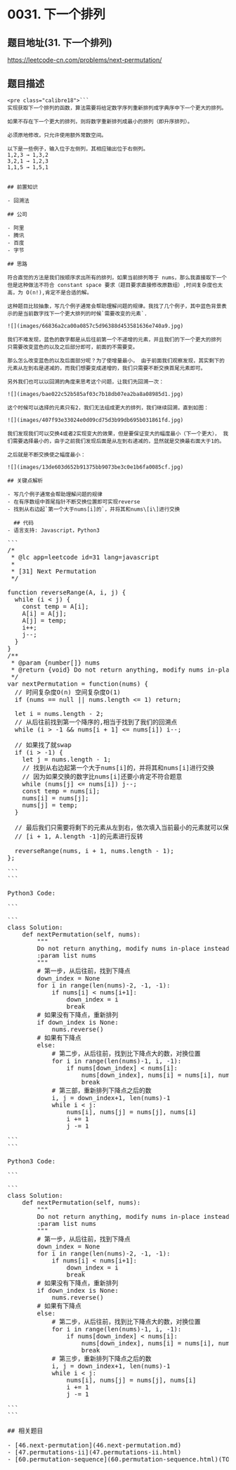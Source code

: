 # 0031. 下一个排列

## 题目地址(31. 下一个排列)

<https://leetcode-cn.com/problems/next-permutation/>

## 题目描述

```
<pre class="calibre18">```
实现获取下一个排列的函数，算法需要将给定数字序列重新排列成字典序中下一个更大的排列。

如果不存在下一个更大的排列，则将数字重新排列成最小的排列（即升序排列）。

必须原地修改，只允许使用额外常数空间。

以下是一些例子，输入位于左侧列，其相应输出位于右侧列。
1,2,3 → 1,3,2
3,2,1 → 1,2,3
1,1,5 → 1,5,1

```
```

## 前置知识

- 回溯法

## 公司

- 阿里
- 腾讯
- 百度
- 字节

## 思路

符合直觉的方法是我们按顺序求出所有的排列，如果当前排列等于 nums，那么我直接取下一个 但是这种做法不符合 constant space 要求（题目要求直接修改原数组）,时间复杂度也太高，为 O(n!),肯定不是合适的解。

这种题目比较抽象，写几个例子通常会帮助理解问题的规律。我找了几个例子，其中蓝色背景表示的是当前数字找下一个更大排列的时候`需要改变的元素`.

![](images/66836a2ca00a0857c5d96388d453581636e740a9.jpg)

我们不难发现，蓝色的数字都是从后往前第一个不递增的元素，并且我们的下一个更大的排列 只需要改变蓝色的以及之后部分即可，前面的不需要变。

那么怎么改变蓝色的以及后面部分呢？为了使增量最小， 由于前面我们观察发现，其实剩下的元素从左到右是递减的，而我们想要变成递增的，我们只需要不断交换首尾元素即可。

另外我们也可以以回溯的角度来思考这个问题，让我们先回溯一次：

![](images/bae022c52b585af03c7b18db07ea2ba8a08985d1.jpg)

这个时候可以选择的元素只有2，我们无法组成更大的排列，我们继续回溯，直到如图：

![](images/407f93e33024e0d09cd75d3b99db695b031861fd.jpg)

我们发现我们可以交换4或者2实现变大的效果，但是要保证变大的幅度最小（下一个更大）， 我们需要选择最小的，由于之前我们发现后面是从左到右递减的，显然就是交换最右面大于1的。

之后就是不断交换使之幅度最小：

![](images/13de603d652b91375bb9073be3c0e1b6fa0085cf.jpg)

## 关键点解析

- 写几个例子通常会帮助理解问题的规律
- 在有序数组中首尾指针不断交换位置即可实现reverse
- 找到从右边起`第一个大于nums[i]的`，并将其和nums\[i\]进行交换
  
  ## 代码
- 语言支持: Javascript，Python3

```
<pre class="calibre18">```
<span class="hljs-title">/*
 * @lc app=leetcode id=31 lang=javascript
 *
 * [31] Next Permutation
 */</span>

<span class="hljs-function"><span class="hljs-keyword">function</span> <span class="hljs-title">reverseRange</span>(<span class="hljs-params">A, i, j</span>) </span>{
  <span class="hljs-keyword">while</span> (i < j) {
    <span class="hljs-keyword">const</span> temp = A[i];
    A[i] = A[j];
    A[j] = temp;
    i++;
    j--;
  }
}
<span class="hljs-title">/**
 * @param {number[]} nums
 * @return {void} Do not return anything, modify nums in-place instead.
 */</span>
<span class="hljs-keyword">var</span> nextPermutation = <span class="hljs-function"><span class="hljs-keyword">function</span>(<span class="hljs-params">nums</span>) </span>{
  <span class="hljs-title">// 时间复杂度O(n) 空间复杂度O(1)</span>
  <span class="hljs-keyword">if</span> (nums == <span class="hljs-params">null</span> || nums.length <= <span class="hljs-params">1</span>) <span class="hljs-keyword">return</span>;

  <span class="hljs-keyword">let</span> i = nums.length - <span class="hljs-params">2</span>;
  <span class="hljs-title">// 从后往前找到第一个降序的,相当于找到了我们的回溯点</span>
  <span class="hljs-keyword">while</span> (i > <span class="hljs-params">-1</span> && nums[i + <span class="hljs-params">1</span>] <= nums[i]) i--;

  <span class="hljs-title">// 如果找了就swap</span>
  <span class="hljs-keyword">if</span> (i > <span class="hljs-params">-1</span>) {
    <span class="hljs-keyword">let</span> j = nums.length - <span class="hljs-params">1</span>;
    <span class="hljs-title">// 找到从右边起第一个大于nums[i]的，并将其和nums[i]进行交换</span>
    <span class="hljs-title">// 因为如果交换的数字比nums[i]还要小肯定不符合题意</span>
    <span class="hljs-keyword">while</span> (nums[j] <= nums[i]) j--;
    <span class="hljs-keyword">const</span> temp = nums[i];
    nums[i] = nums[j];
    nums[j] = temp;
  }

  <span class="hljs-title">// 最后我们只需要将剩下的元素从左到右，依次填入当前最小的元素就可以保证是大于当前排列的最小值了</span>
  <span class="hljs-title">// [i + 1, A.length -1]的元素进行反转</span>

  reverseRange(nums, i + <span class="hljs-params">1</span>, nums.length - <span class="hljs-params">1</span>);
};

```
```

Python3 Code:

```
<pre class="calibre18">```
<span class="hljs-class"><span class="hljs-keyword">class</span> <span class="hljs-title">Solution</span>:</span>
    <span class="hljs-function"><span class="hljs-keyword">def</span> <span class="hljs-title">nextPermutation</span><span class="hljs-params">(self, nums)</span>:</span>
        <span class="hljs-string">"""
        Do not return anything, modify nums in-place instead.
        :param list nums
        """</span>
        <span class="hljs-title"># 第一步，从后往前，找到下降点</span>
        down_index = <span class="hljs-keyword">None</span>
        <span class="hljs-keyword">for</span> i <span class="hljs-keyword">in</span> range(len(nums)<span class="hljs-params">-2</span>, <span class="hljs-params">-1</span>, <span class="hljs-params">-1</span>):
            <span class="hljs-keyword">if</span> nums[i] < nums[i+<span class="hljs-params">1</span>]:
                down_index = i
                <span class="hljs-keyword">break</span>
        <span class="hljs-title"># 如果没有下降点，重新排列</span>
        <span class="hljs-keyword">if</span> down_index <span class="hljs-keyword">is</span> <span class="hljs-keyword">None</span>:
            nums.reverse()
        <span class="hljs-title"># 如果有下降点</span>
        <span class="hljs-keyword">else</span>:
            <span class="hljs-title"># 第二步，从后往前，找到比下降点大的数，对换位置</span>
            <span class="hljs-keyword">for</span> i <span class="hljs-keyword">in</span> range(len(nums)<span class="hljs-params">-1</span>, i, <span class="hljs-params">-1</span>):
                <span class="hljs-keyword">if</span> nums[down_index] < nums[i]:
                    nums[down_index], nums[i] = nums[i], nums[down_index]
                    <span class="hljs-keyword">break</span>
            <span class="hljs-title"># 第三部，重新排列下降点之后的数</span>
            i, j = down_index+<span class="hljs-params">1</span>, len(nums)<span class="hljs-params">-1</span>
            <span class="hljs-keyword">while</span> i < j:
                nums[i], nums[j] = nums[j], nums[i]
                i += <span class="hljs-params">1</span>
                j -= <span class="hljs-params">1</span>

```
```

Python3 Code:

```
<pre class="calibre18">```
<span class="hljs-class"><span class="hljs-keyword">class</span> <span class="hljs-title">Solution</span>:</span>
    <span class="hljs-function"><span class="hljs-keyword">def</span> <span class="hljs-title">nextPermutation</span><span class="hljs-params">(self, nums)</span>:</span>
        <span class="hljs-string">"""
        Do not return anything, modify nums in-place instead.
        :param list nums
        """</span>
        <span class="hljs-title"># 第一步，从后往前，找到下降点</span>
        down_index = <span class="hljs-keyword">None</span>
        <span class="hljs-keyword">for</span> i <span class="hljs-keyword">in</span> range(len(nums)<span class="hljs-params">-2</span>, <span class="hljs-params">-1</span>, <span class="hljs-params">-1</span>):
            <span class="hljs-keyword">if</span> nums[i] < nums[i+<span class="hljs-params">1</span>]:
                down_index = i
                <span class="hljs-keyword">break</span>
        <span class="hljs-title"># 如果没有下降点，重新排列</span>
        <span class="hljs-keyword">if</span> down_index <span class="hljs-keyword">is</span> <span class="hljs-keyword">None</span>:
            nums.reverse()
        <span class="hljs-title"># 如果有下降点</span>
        <span class="hljs-keyword">else</span>:
            <span class="hljs-title"># 第二步，从后往前，找到比下降点大的数，对换位置</span>
            <span class="hljs-keyword">for</span> i <span class="hljs-keyword">in</span> range(len(nums)<span class="hljs-params">-1</span>, i, <span class="hljs-params">-1</span>):
                <span class="hljs-keyword">if</span> nums[down_index] < nums[i]:
                    nums[down_index], nums[i] = nums[i], nums[down_index]
                    <span class="hljs-keyword">break</span>
            <span class="hljs-title"># 第三步，重新排列下降点之后的数</span>
            i, j = down_index+<span class="hljs-params">1</span>, len(nums)<span class="hljs-params">-1</span>
            <span class="hljs-keyword">while</span> i < j:
                nums[i], nums[j] = nums[j], nums[i]
                i += <span class="hljs-params">1</span>
                j -= <span class="hljs-params">1</span>

```
```

## 相关题目

- [46.next-permutation](46.next-permutation.md)
- [47.permutations-ii](47.permutations-ii.html)
- [60.permutation-sequence](60.permutation-sequence.html)(TODO)